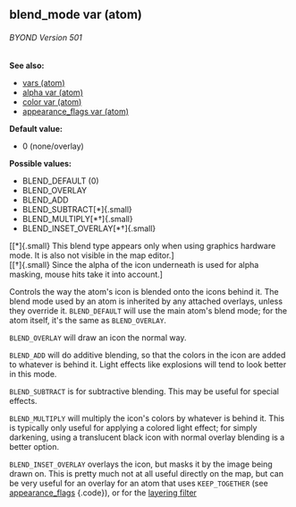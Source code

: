 ## blend_mode var (atom) 
###### BYOND Version 501
**See also:**
+   [vars (atom)](/ref/atom/var.md) 
+   [alpha var (atom)](/ref/atom/var/alpha.md) 
+   [color var (atom)](/ref/atom/var/color.md) 
+   [appearance_flags var (atom)](/ref/atom/var/appearance_flags.md) 
<!-- -->
**Default value:**
+   0 (none/overlay)
<!-- -->
**Possible values:**
+   BLEND_DEFAULT (0)
+   BLEND_OVERLAY
+   BLEND_ADD
+   BLEND_SUBTRACT[\*]{.small}
+   BLEND_MULTIPLY[\*†]{.small}
+   BLEND_INSET_OVERLAY[\*†]{.small}


\[[\*]{.small} This blend type appears only when using graphics
hardware mode. It is also not visible in the map editor.\]\
\[[†]{.small} Since the alpha of the icon underneath is used for alpha
masking, mouse hits take it into account.\] 

Controls the way
the atom\'s icon is blended onto the icons behind it. The blend mode
used by an atom is inherited by any attached overlays, unless they
override it. `BLEND_DEFAULT` will use the main atom\'s blend mode; for
the atom itself, it\'s the same as `BLEND_OVERLAY`.


`BLEND_OVERLAY` will draw an icon the normal way.


`BLEND_ADD` will do additive blending, so that the colors in
the icon are added to whatever is behind it. Light effects like
explosions will tend to look better in this mode.


`BLEND_SUBTRACT` is for subtractive blending. This may be
useful for special effects. 

`BLEND_MULTIPLY` will multiply the
icon\'s colors by whatever is behind it. This is typically only useful
for applying a colored light effect; for simply darkening, using a
translucent black icon with normal overlay blending is a better option.


`BLEND_INSET_OVERLAY` overlays the icon, but masks it by the
image being drawn on. This is pretty much not at all useful directly on
the map, but can be very useful for an overlay for an atom that uses
`KEEP_TOGETHER` (see
[appearance_flags](/ref/atom/var/appearance_flags.md) {.code}), or for the
[layering filter](/ref/%7Bnotes%7D/filters/layer.md) 